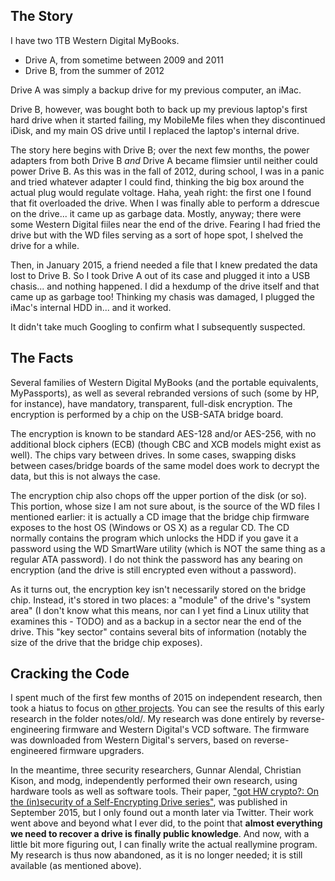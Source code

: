 ## The Story
I have two 1TB Western Digital MyBooks.

* Drive A, from sometime between 2009 and 2011
* Drive B, from the summer of 2012

Drive A was simply a backup drive for my previous computer, an iMac.

Drive B, however, was bought both to back up my previous laptop's first hard drive when it started failing, my MobileMe files when they discontinued iDisk, and my main OS drive until I replaced the laptop's internal drive.

The story here begins with Drive B; over the next few months, the power adapters from both Drive B *and* Drive A became flimsier until neither could power Drive B. As this was in the fall of 2012, during school, I was in a panic and tried whatever adapter I could find, thinking the big box around the actual plug would regulate voltage. Haha, yeah right: the first one I found that fit overloaded the drive. When I was finally able to perform a ddrescue on the drive... it came up as garbage data. Mostly, anyway; there were some Western Digital fiiles near the end of the drive. Fearing I had fried the drive but with the WD files serving as a sort of hope spot, I shelved the drive for a while.

Then, in January 2015, a friend needed a file that I knew predated the data lost to Drive B. So I took Drive A out of its case and plugged it into a USB chasis... and nothing happened. I did a hexdump of the drive itself and that came up as garbage too! Thinking my chasis was damaged, I plugged the iMac's internal HDD in... and it worked.

It didn't take much Googling to confirm what I subsequently suspected.

## The Facts
Several families of Western Digital MyBooks (and the portable equivalents, MyPassports), as well as several rebranded versions of such (some by HP, for instance), have mandatory, transparent, full-disk encryption. The encryption is performed by a chip on the USB-SATA bridge board.

The encryption is known to be standard AES-128 and/or AES-256, with no additional block ciphers (ECB) (though CBC and XCB models might exist as well). The chips vary between drives. In some cases, swapping disks between cases/bridge boards of the same model does work to decrypt the data, but this is not always the case.

The encryption chip also chops off the upper portion of the disk (or so). This portion, whose size I am not sure about, is the source of the WD files I mentioned earlier: it is actually a CD image that the bridge chip firmware exposes to the host OS (Windows or OS X) as a regular CD. The CD normally contains the program which unlocks the HDD if you gave it a password using the WD SmartWare utility (which is NOT the same thing as a regular ATA password). I do not think the password has any bearing on encryption (and the drive is still encrypted even without a password).

As it turns out, the encryption key isn't necessarily stored on the bridge chip. Instead, it's stored in two places: a "module" of the drive's "system area" (I don't know what this means, nor can I yet find a Linux utility that examines this - TODO) and as a backup in a sector near the end of the drive. This "key sector" contains several bits of information (notably the size of the drive that the bridge chip exposes).

## Cracking the Code
I spent much of the first few months of 2015 on independent research, then took a hiatus to focus on [other projects](https://github.com/nimogit/libui). You can see the results of this early research in the folder notes/old/. My research was done entirely by reverse-engineering firmware and Western Digital's VCD software. The firmware was downloaded from Western Digital's servers, based on reverse-engineered firmware upgraders.

In the meantime, three security researchers, Gunnar Alendal, Christian Kison, and modg, independently performed their own research, using hardware tools as well as software tools. Their paper, ["got HW crypto?: On the (in)security of a Self-Encrypting Drive series"](http://eprint.iacr.org/2015/1002.pdf), was published in September 2015, but I only found out a month later via Twitter. Their work went above and beyond what I ever did, to the point that **almost everything we need to recover a drive is finally public knowledge**. And now, with a little bit more figuring out, I can finally write the actual reallymine program. My research is thus now abandoned, as it is no longer needed; it is still available (as mentioned above).
